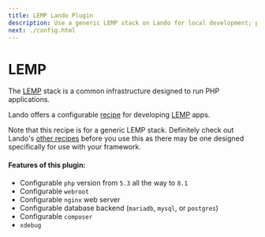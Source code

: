 ```yaml
---
title: LEMP Lando Plugin
description: Use a generic LEMP stack on Lando for local development; powered by Docker and Docker Compose; learn how to config php and nginx version, use postgres or mysql or mariadb, composer, xdebug and custom config files, oh and also import and export databases.
next: ./config.html
---
```


# LEMP

The [LEMP](https://en.wikipedia.org/wiki/LAMP_%28software_bundle%29) stack is a common infrastructure designed to run PHP applications.

Lando offers a configurable [recipe](https://socs.lando.dev/config/recipes.html) for developing [LEMP](https://en.wikipedia.org/wiki/LAMP_%28software_bundle%29) apps.

Note that this recipe is for a generic LEMP stack. Definitely check out Lando's [other recipes](https://socs.lando.dev/config/recipes.html) before you use this as there may be one designed specifically for use with your framework.

#### Features of this plugin:

* Configurable `php` version from `5.3` all the way to `8.1`
* Configurable `webroot`
* Configurable `nginx` web server
* Configurable database backend (`mariadb`, `mysql`, or `postgres`)
* Configurable `composer`
* `xdebug`
